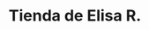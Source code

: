 ---
title: "Tienda de Elisa R."
url: /santa-cruz-de-la-sierra/tienda-de-elisa-r/
shop: Lebensmittel
---